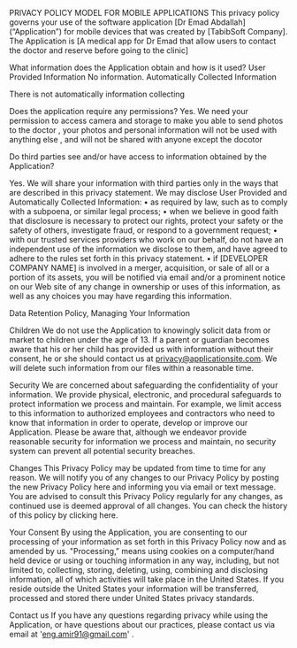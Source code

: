 PRIVACY POLICY MODEL FOR MOBILE APPLICATIONS
This privacy policy governs your use of the software application [Dr Emad Abdallah] (“Application”) for mobile devices that was created by [TabibSoft Company]. The Application is [A medical app for Dr Emad that allow users to contact the doctor and reserve before going to the clinic]
 
What information does the Application obtain and how is it used?
User Provided Information
No information.
Automatically Collected Information
 
There is not automatically information collecting
 
Does the application require any permissions?
Yes. We need your permission to access camera and storage to make you able to send photos to the doctor , your photos and personal information will not be used with anything else , and will not be shared with anyone except the docotor

Do third parties see and/or have access to information obtained by the Application?

Yes. We will share your information with third parties only in the ways that are described in this privacy statement.
We may disclose User Provided and Automatically Collected Information:
          •    as required by law, such as to comply with a subpoena, or similar legal process;
          •    when we believe in good faith that disclosure is necessary to protect our rights, protect your safety or the safety of others, investigate fraud, or respond to a government request;
          •    with our trusted services providers who work on our behalf, do not have an independent use of the information we disclose to them, and have agreed to adhere to the rules set forth in this privacy statement.
          •    if [DEVELOPER COMPANY NAME] is involved in a merger, acquisition, or sale of all or a portion of its assets, you will be notified via email and/or a prominent notice on our Web site of any change in ownership or uses of this information, as well as any choices you may have regarding this information.
 
 
Data Retention Policy, Managing Your Information

 
Children
We do not use the Application to knowingly solicit data from or market to children under the age of 13. If a parent or guardian becomes aware that his or her child has provided us with information without their consent, he or she should contact us at privacy@applicationsite.com. We will delete such information from our files within a reasonable time.
 
Security
We are concerned about safeguarding the confidentiality of your information. We provide physical, electronic, and procedural safeguards to protect information we process and maintain. For example, we limit access to this information to authorized employees and contractors who need to know that information in order to operate, develop or improve our Application. Please be aware that, although we endeavor provide reasonable security for information we process and maintain, no security system can prevent all potential security breaches.
 
Changes
This Privacy Policy may be updated from time to time for any reason. We will notify you of any changes to our Privacy Policy by posting the new Privacy Policy here and informing you via email or text message. You are advised to consult this Privacy Policy regularly for any changes, as continued use is deemed approval of all changes. You can check the history of this policy by clicking here.
 
Your Consent
By using the Application, you are consenting to our processing of your information as set forth in this Privacy Policy now and as amended by us. "Processing,” means using cookies on a computer/hand held device or using or touching information in any way, including, but not limited to, collecting, storing, deleting, using, combining and disclosing information, all of which activities will take place in the United States. If you reside outside the United States your information will be transferred, processed and stored there under United States privacy standards.
 
Contact us
If you have any questions regarding privacy while using the Application, or have questions about our practices,
please contact us via email at 'eng.amir91@gmail.com' .

